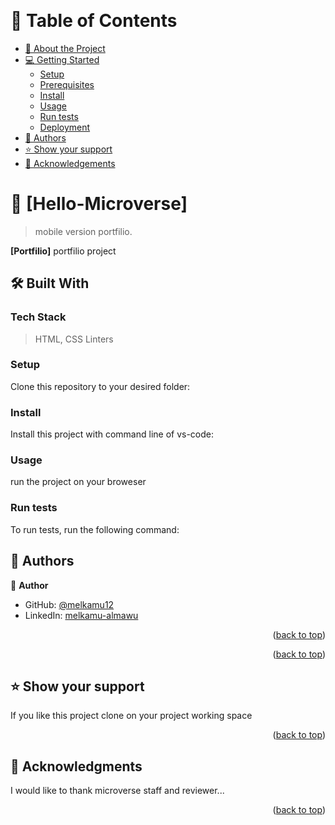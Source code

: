 <a name="readme-top"></a>

<div align="center">  <br/>
</div>
<!-- TABLE OF CONTENTS -->

# 📗 Table of Contents

- [📖 About the Project](#about-project)
- [💻 Getting Started](#getting-started)
  - [Setup](#setup)
  - [Prerequisites](#prerequisites)
  - [Install](#install)
  - [Usage](#usage)
  - [Run tests](#run-tests)
  - [Deployment](#deployment)
- [👥 Authors](#authors)
- [⭐️ Show your support](#support)
- [🙏 Acknowledgements](#acknowledgements)
<!-- PROJECT DESCRIPTION -->

# 📖 [Hello-Microverse] <a name="about-project"></a>

> mobile version portfilio.

**[Portfilio]** portfilio project

## 🛠 Built With <a name="built-with"></a>

### Tech Stack <a name="tech-stack"></a>

> HTML, CSS Linters

### Setup

Clone this repository to your desired folder:

### Install

Install this project with command line of vs-code:

### Usage

run the project on your broweser

### Run tests

To run tests, run the following command:

<!-- AUTHORS -->

## 👥 Authors <a name="authors"></a>

👤 **Author**

- GitHub: [@melkamu12](https://github.com/melkamu12)
- LinkedIn: [melkamu-almawu](https://www.linkedin.com/in/melkamu-almawu/)

<p align="right">(<a href="#readme-top">back to top</a>)</p>

<p align="right">(<a href="#readme-top">back to top</a>)</p>

## ⭐️ Show your support <a name="support"></a>

If you like this project clone on your project working space

<p align="right">(<a href="#readme-top">back to top</a>)</p>

<!-- ACKNOWLEDGEMENTS -->

## 🙏 Acknowledgments <a name="acknowledgements"></a>

I would like to thank microverse staff and reviewer...

<p align="right">(<a href="#readme-top">back to top</a>)</p>
